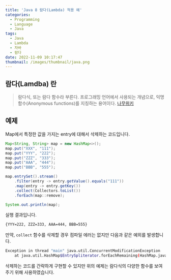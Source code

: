 ```yaml
---
title: 'Java 8 람다(Lambda) 적용 예'
categories:
  - Programming
  - Language
  - Java
tags:
  - Java
  - Lambda
  - 자바
  - 람다
date: 2022-11-09 10:17:47
thumbnail: /images/thumbnail/java.png
---
```


## 람다(Lamdba) 란

> 람다식, 또는 람다 함수라 부른다.
> 프로그래밍 언어에서 사용되는 개념으로, 익명 함수(Anonymous functions)를 지칭하는 용어이다.
> [나무위키](https://namu.wiki/w/%EB%9E%8C%EB%8B%A4%EC%8B%9D)

## 예제

Map에서 특정한 값을 가지는 entry에 대해서 삭제하는 코드입니다.

```java
Map<String, String> map = new HashMap<>();
map.put("XXX", "111");
map.put("YYY", "222");
map.put("ZZZ", "333");
map.put("AAA", "444");
map.put("BBB", "555");

map.entrySet().stream()
    .filter(entry -> entry.getValue().equals("111"))
    .map(entry -> entry.getKey())
    .collect(Collectors.toList())
    .forEach(map::remove);

System.out.println(map);
```

실행 결과입니다.

```bash
{YYY=222, ZZZ=333, AAA=444, BBB=555}
```

만약, `collect` 함수를 삭제할 경우 컴파일 에러는 없지만 다음과 같은 예외를 발생합니다.

```bash
Exception in thread "main" java.util.ConcurrentModificationException
    at java.util.HashMap$EntrySpliterator.forEachRemaining(HashMap.java:20)
```

삭제하는 코드를 간략하게 구현할 수 있지만 위의 예제는 람다식의 다양한 함수를 보여주기 위해 사용하였습니다.
